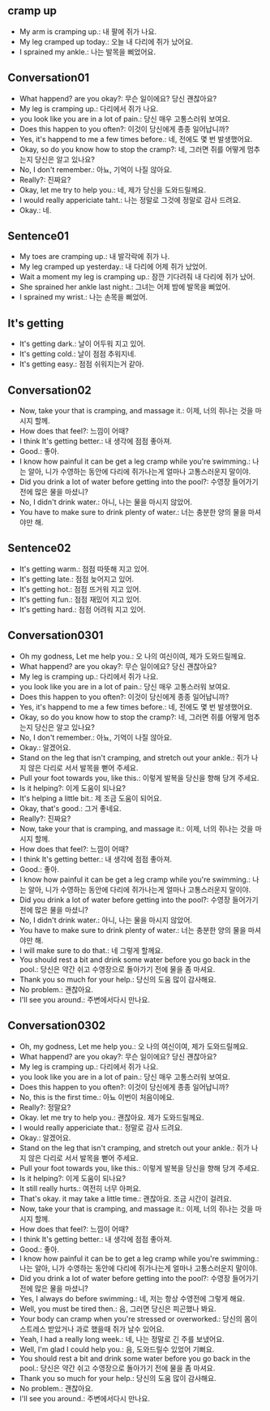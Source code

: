 ## cramp up 
- My arm is cramping up.: 내 팔에 쥐가 나요.  
- My leg cramped up today.: 오늘 내 다리에 쥐가 났어요.
- I sprained my ankle.:  나는 발목을 삐었어요.

## Conversation01
- What happend? are you okay?: 무슨 일이에요? 당신 괜찮아요?
- My leg is cramping up.: 다리에서 쥐가 나요.
- you look like you are in a lot of pain.: 당신 매우 고통스러워 보여요.
- Does this happen to you often?: 이것이 당신에게 종종 일어납니까?
- Yes, it's happend to me a few times before.: 네, 전에도 몇 번 발생했어요.
- Okay, so do you know how to stop the cramp?: 네, 그러면 쥐를 어떻게 멈추는지 당신은 알고 있나요?
- No, I don't remember.: 아뇨, 기억이 나질 않아요.
- Really?: 진짜요?
- Okay, let me try to help you.: 네, 제가 당신을 도와드릴께요.
- I would really appericiate taht.: 나는 정말로 그것에 정말로 감사 드려요.
- Okay.: 네.

## Sentence01
- My toes are cramping up.: 내 발각락에 쥐가 나.
- My leg cramped up yesterday.: 내 다리에 어제 쥐가 났었어.
- Wait a moment my leg is cramping up.: 잠깐 기다려줘 내 다리에 쥐가 났어.
- She sprained her ankle last night.: 그녀는 어제 밤에 발목을 삐었어.
- I sprained my wrist.: 나는 손목을 삐었어.

## It's getting 
- It's getting dark.: 날이 어두워 지고 있어.
- It's getting cold.: 날이 점점 추워지네.
- It's getting easy.: 점점 쉬워지는거 같아.

## Conversation02
- Now, take your that is cramping, and massage it.: 이제, 너의 쥐나는 것을 마시지 할께.
- How does that feel?: 느낌이 어때?
- I think It's getting better.: 내 생각에 점점 좋아져.
- Good.: 좋아.
- I know how painful it can be get a leg cramp while you're swimming.: 나는 알아, 니가 수영하는 동안에 다리에 쥐가나는게 얼마나 고통스러운지 말이야. 
- Did you drink a lot of water before getting into the pool?: 수영장 들어가기 전에 많은 물을 마셨니?
- No, I didn't drink water.: 아니, 나는 물을 마시지 않았어.
- You have to make sure to drink plenty of water.: 너는 충분한 양의 물을 마셔야만 해.

## Sentence02
- It's getting warm.: 점점 따뜻해 지고 있어.
- It's getting late.: 점점 늦어지고 있어.
- It's getting hot.: 점점 뜨거워 지고 있어.
- It's getting fun.: 점점 재밌어 지고 있어.
- It's getting hard.: 점점 어려워 지고 있어.

## Conversation0301
- Oh my godness, Let me help you.: 오 나의 여신이여, 제가 도와드릴께요.
- What happend? are you okay?: 무슨 일이에요? 당신 괜찮아요?
- My leg is cramping up.: 다리에서 쥐가 나요.
- you look like you are in a lot of pain.: 당신 매우 고통스러워 보여요.
- Does this happen to you often?: 이것이 당신에게 종종 일어납니까?
- Yes, it's happend to me a few times before.: 네, 전에도 몇 번 발생했어요.
- Okay, so do you know how to stop the cramp?: 네, 그러면 쥐를 어떻게 멈추는지 당신은 알고 있나요?
- No, I don't remember.: 아뇨, 기억이 나질 않아요.
- Okay.: 알겠어요.
- Stand on the leg that isn't cramping, and stretch out your ankle.: 쥐가 나지 않은 다리로 서서 발목을 뻗어 주세요.
- Pull your foot towards you, like this.: 이렇게 발복을 당신을 향해 당겨 주세요.
- Is it helping?: 이게 도움이 되나요?
- It's helping a little bit.: 제 조금 도움이 되어요.
- Okay, that's good.: 그거 좋네요.
- Really?: 진짜요?
- Now, take your that is cramping, and massage it.: 이제, 너의 쥐나는 것을 마시지 할께.
- How does that feel?: 느낌이 어때?
- I think It's getting better.: 내 생각에 점점 좋아져.
- Good.: 좋아.
- I know how painful it can be get a leg cramp while you're swimming.: 나는 알아, 니가 수영하는 동안에 다리에 쥐가나는게 얼마나 고통스러운지 말이야. 
- Did you drink a lot of water before getting into the pool?: 수영장 들어가기 전에 많은 물을 마셨니?
- No, I didn't drink water.: 아니, 나는 물을 마시지 않았어.
- You have to make sure to drink plenty of water.: 너는 충분한 양의 물을 마셔야만 해.
- I will make sure to do that.: 네 그렇게 할께요.
- You should rest a bit and drink some water before you go back in the pool.: 당신은 약간 쉬고 수영장으로 돌아가기 전에 물을 좀 마셔요.
- Thank you so much for your help.: 당신의 도움 많이 감사해요.
- No problem.: 괜찮아요.
- I'll see you around.: 주변에서다시 만나요.

## Conversation0302
- Oh, my godness, Let me help you.: 오 나의 여신이여, 제가 도와드릴께요.
- What happend? are you okay?: 무슨 일이에요? 당신 괜찮아요?
- My leg is cramping up.: 다리에서 쥐가 나요.
- you look like you are in a lot of pain.: 당신 매우 고통스러워 보여요.
- Does this happen to you often?: 이것이 당신에게 종종 일어납니까?
- No, this is the first time.: 아뇨 이번이 처음이에요.
- Really?: 정말요?
- Okay. let me try to help you.: 괜찮아요. 제가 도와드릴께요.
- I would really appericiate that.: 정말로 감사 드려요.
- Okay.: 알겠어요.
- Stand on the leg that isn't cramping, and stretch out your ankle.: 쥐가 나지 않은 다리로 서서 발목을 뻗어 주세요.
- Pull your foot towards you, like this.: 이렇게 발복을 당신을 향해 당겨 주세요.
- Is it helping?: 이게 도움이 되나요?
- It still really hurts.: 여전히 너무 아퍼요.
- That's okay. it may take a little time.: 괜찮아요. 조금 시간이 걸려요.
- Now, take your that is cramping, and massage it.: 이제, 너의 쥐나는 것을 마시지 할께.
- How does that feel?: 느낌이 어때?
- I think It's getting better.: 내 생각에 점점 좋아져.
- Good.: 좋아.
- I know how painful it can be to get a leg cramp while you're swimming.: 나는 알아, 니가 수영하는 동안에 다리에 쥐가나는게 얼마나 고통스러운지 말이야. 
- Did you drink a lot of water before getting into the pool?: 수영장 들어가기 전에 많은 물을 마셨니?
- Yes, I always do before swimming.: 네, 저는 항상 수영전에 그렇게 해요. 
- Well, you must be tired then.: 음, 그러면 당신은 피곤했나 봐요.
- Your body can cramp when you're stressed or overworked.: 당신의 몸이 스트레스 받았거나 과로 했을때 쥐가 날수 있어요.
- Yeah, I had a really long week.: 네, 나는 정말로 긴 주를 보냈어요.
- Well, I'm glad I could help you.: 음, 도와드릴수 있었어 기뻐요.
- You should rest a bit and drink some water before you go back in the pool.: 당신은 약간 쉬고 수영장으로 돌아가기 전에 물을 좀 마셔요.
- Thank you so much for your help.: 당신의 도움 많이 감사해요.
- No problem.: 괜찮아요.
- I'll see you around.: 주변에서다시 만나요.
